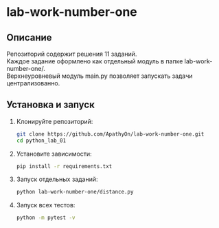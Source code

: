 # lab-work-number-one

## Описание
Репозиторий содержит решения 11 заданий.  
Каждое задание оформлено как отдельный модуль в папке lab-work-number-one/.  
Верхнеуровневый модуль main.py позволяет запускать задачи централизованно.  

## Установка и запуск
1. Клонируйте репозиторий:
    ```bash
    git clone https://github.com/ApathyOn/lab-work-number-one.git
    cd python_lab_01

2. Установите зависимости:
    ```bash
    pip install -r requirements.txt

3. Запуск отдельных заданий:
    ```bash
    python lab-work-number-one/distance.py

4. Запуск всех тестов:
    ```bash
    python -m pytest -v